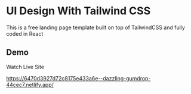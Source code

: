
# UI Design With Tailwind CSS

This is a free landing page template built on top of TailwindCSS and fully coded in React


## Demo

Watch Live Site

https://6470d3927d72c8175e433a6e--dazzling-gumdrop-44cec7.netlify.app/
